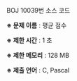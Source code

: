 BOJ 10039번 소스 코드

<b>※ 문제 이름</b> : 평균 점수

<b>※ 제한 시간</b> : 1 초

<b>※ 제한 메모리</b> : 128 MB

<b>※ 제출 언어</b> : C, Pascal
